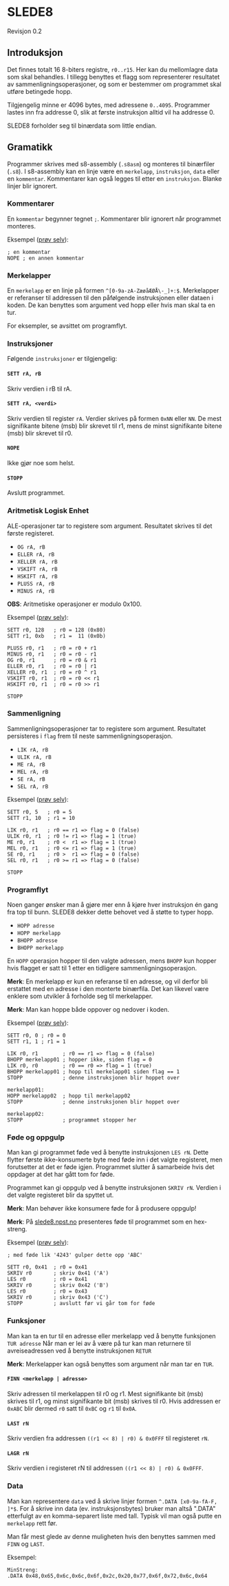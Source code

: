 # SLEDE8

Revisjon 0.2

## Introduksjon

Det finnes totalt 16 8-biters registre, `r0..r15`. 
Her kan du mellomlagre data som skal behandles.
I tillegg benyttes et flagg som representerer resultatet av sammenligningsoperasjoner, og som er bestemmer om programmet skal utføre betingede hopp.

Tilgjengelig minne er 4096 bytes, med adressene `0..4095`.
Programmer lastes inn fra addresse 0, slik at første instruksjon alltid vil ha addresse 0.

SLEDE8 forholder seg til binærdata som little endian.

## Gramatikk

Programmer skrives med s8-assembly (`.s8asm`) og monteres til binærfiler (`.s8`).
I s8-assembly kan en linje være en  `merkelapp`, `instruksjon`, `data` eller en `kommentar`.
Kommentarer kan også legges til etter en `instruksjon`.
Blanke linjer blir ignorert.

### Kommentarer

En `kommentar` begynner tegnet `;`.
Kommentarer blir ignorert når programmet monteres.

Eksempel ([prøv selv](https://slede8.npst.no#N4Igzg9grgTgxgUwMIQCYJALhAbgAQIB2eA1hALblEAuAhjADqEByA8gAoCie+RethQnzKUa9JgGUAKh3YgANCACWhAA5RqWECAC+QA)):

```
; en kommentar
NOPE ; en annen kommentar
```

### Merkelapper

En `merkelapp` er en linje på formen `^[0-9a-zA-ZæøåÆØÅ\-_]+:$`.
Merkelapper er referanser til addressen til den påfølgende instruksjonen eller dataen i koden.
De kan benyttes som argument ved hopp eller hvis man skal ta en tur.

For eksempler, se avsittet om programflyt.


### Instruksjoner

Følgende `instruksjoner` er tilgjengelig:


#### `SETT rA, rB`

Skriv verdien i rB til rA.


#### `SETT rA, <verdi>`

Skriv verdien til register `rA`.
Verdier skrives på formen `0xNN` eller `NN`.
De mest signifikante bitene (msb) blir skrevet til r1, mens de minst signifikante bitene (msb) blir skrevet til r0.


#### `NOPE`

Ikke gjør noe som helst.


#### `STOPP`

Avslutt programmet.


### Aritmetisk Logisk Enhet

ALE-operasjoner tar to registere som argument. 
Resultatet skrives til det første registeret.

- `OG rA, rB`
- `ELLER rA, rB`
- `XELLER rA, rB`
- `VSKIFT rA, rB`
- `HSKIFT rA, rB`
- `PLUSS rA, rB`
- `MINUS rA, rB`

**OBS**: Aritmetiske operasjoner er modulo 0x100.

Eksempel ([prøv selv](https://slede8.npst.no#N4Igzg9grgTgxgUwMIQCYJALhAZQKIAqBABDAAwA0xAjAEwAcxTA3KWcQLw0PEAUZAD3pkAlAB0AdviKlqVQQCMmxVjGqcm1dfwFkF4iZIAKAGQCqOHGyprlq9l3LEA1LMkBZAJIA5C9dl2bBpOALRuEgDyAOL+tsosQY7sAGTheCYmeABKseoJTknEAD7hABrpmTnkNnn2wewAeuEAajgA0p4AYiTVASqJQQA8g+EAEu1dPZR9dYUAfHPhkjgEEUZGIBQgAJYSAA5QAC5YICAAvkA)):

```
SETT r0, 128   ; r0 = 128 (0x80)
SETT r1, 0xb   ; r1 =  11 (0x0b)

PLUSS r0, r1   ; r0 = r0 + r1
MINUS r0, r1   ; r0 = r0 - r1
OG r0, r1      ; r0 = r0 & r1
ELLER r0, r1   ; r0 = r0 | r1
XELLER r0, r1  ; r0 = r0 ^ r1
VSKIFT r0, r1  ; r0 = r0 << r1
HSKIFT r0, r1  ; r0 = r0 >> r1

STOPP
```

### Sammenligning

Sammenligningsoperasjoner tar to registere som argument.
Resultatet persisteres i `flag` frem til neste sammenligningsoperasjon.

- `LIK rA, rB`
- `ULIK rA, rB`
- `ME rA, rB`
- `MEL rA, rB`
- `SE rA, rB`
- `SEL rA, rB`

Eksempel ([prøv selv](https://slede8.npst.no#N4Igzg9grgTgxgUwMIQCYJALhAZQKIAqBABDAAwA0xArMXQNylnEC8NAOgHb5GkCMVPs2KMYfVsSFcuAGQCSAaSZUxdEU1ZtVLAHzEAZgBsAhgHMJzABT7jhsAgCUXAKryl5FePXliAQi3iugYm5mzilgAuMFCOXACyeMr8at7MADx02npGZhLhUTFOnAkySaoMGmkBrNkhecSR0bHciR7JaqLMeslBOaHEVjZ2zfilbeWpxDrVvXVsg7b2RVw4BADyAAobIBQgAJacAA5QEVggIAC+QA)):

```
SETT r0, 5   ; r0 = 5
SETT r1, 10  ; r1 = 10

LIK r0, r1   ; r0 == r1 => flag = 0 (false)
ULIK r0, r1  ; r0 != r1 => flag = 1 (true)
ME r0, r1    ; r0 <  r1 => flag = 1 (true)
MEL r0, r1   ; r0 <= r1 => flag = 1 (true)
SE r0, r1    ; r0 >  r1 => flag = 0 (false)
SEL r0, r1   ; r0 >= r1 => flag = 0 (false)

STOPP
```


### Programflyt

Noen ganger ønsker man å gjøre mer enn å kjøre hver instruksjon én gang fra top til bunn.
SLEDE8 dekker dette behovet ved å støtte to typer hopp.

- `HOPP adresse`
- `HOPP merkelapp`
- `BHOPP adresse`
- `BHOPP merkelapp`

En `HOPP` operasjon hopper til den valgte adressen, mens `BHOPP` kun hopper hvis flagget er satt til 1 etter en tidligere sammenligningsoperasjon.

**Merk**: En merkelapp er kun en referanse til en adresse, og vil derfor bli erstattet med en adresse i den monterte binærfila. 
Det kan likevel være enklere som utvikler å forholde seg til merkelapper.

**Merk**: Man kan hoppe både oppover og nedover i koden.


Eksempel ([prøv selv](https://slede8.npst.no#N4Igzg9grgTgxgUwMIQCYJALhAZQKIAqBABDAAwA0xZxA3KTQLzUA6AdvkaQIxXd09izbu3YAZAJIBpBlRj9iipQPJDm8oQD5iAMwA2AQwDmQ6sQAUOg3rAIAlOwBCACQDyABXfEAtghgBrBEMAB2CyfnoACwhQv2IAS39AqjB49DZdQxNmMnFpWQZlZXpVRnUmbX1jU35zABcYKHsnN08fP0CQsIjiaNDiOvi9doCgg1Dw4lT0zOqy4hEOAg8vIrWBdLYEBLYwBqh-MAArCC2MgCM9eJhemOCEOuIIADc-UTZfUa7wzHZWr0+nXGYQATIooncBkMRkCJiD2Dhlm11kV6JttvFdvtDiczsRLtdbrFHi83mx2ICxnDfksVijUcRgjAIEYYAZvL5Hns7nFImT3iAKCBMcEoHUsCAQABfIA)):

```
SETT r0, 0 ; r0 = 0
SETT r1, 1 ; r1 = 1

LIK r0, r1        ; r0 == r1 => flag = 0 (false)
BHOPP merkelapp01 ; hopper ikke, siden flag = 0
LIK r0, r0        ; r0 == r0 => flag = 1 (true)
BHOPP merkelapp01 ; hopp til merkelapp01 siden flag == 1
STOPP             ; denne instruksjonen blir hoppet over

merkelapp01:
HOPP merkelapp02  ; hopp til merkelapp02
STOPP             ; denne instruksjonen blir hoppet over

merkelapp02:
STOPP             ; programmet stopper her
```

### Føde og oppgulp

Man kan gi programmet føde ved å benytte instruksjonen `LES rN`. 
Dette flytter første ikke-konsumerte byte med føde inn i det valgte registeret, men forutsetter at det er føde igjen.
Programmet slutter å samarbeide hvis det oppdager at det har gått tom for føde.

Programmet kan gi oppgulp ved å benytte instruksjonen `SKRIV rN`.
Verdien i det valgte registeret blir da spyttet ut.

**Merk**: Man behøver ikke konsumere føde for å produsere oppgulp!

**Merk**: På [slede8.npst.no](slede8.npst.no) presenteres føde til programmet som en hex-streng. 

Eksempel ([prøv selv](https://slede8.npst.no#N4Igzg9grgTgxgUwMIQCYJALhAbgASpR4DWAhgHZ4LmowJ4DyADkwOZQA2TeALgJYc8AU7wA3PmHoBBAMpIAkvIC0ohDFR81AHXL5VqYbxgBPYsXpMRU0kuLlSLagDodOmQFEAKp7wwADAA0eH4AHgAsAIx4ePj+eAC8weERbgDSAEryAGq+ftH50fhgxDB8okmReAAUAORSNQCUOgAy7jK5BZ2xeYmhkWmZOXGdMXjFpeV9AEzVNQBCjS1tHSOFHb3hAMwD2StdYyVlFZuzSIvkMp4MAArXq-n4pKJgHFA8PHgAZgAfMGJ8eFYQj+PAgAFsvhA-j90CAAiA+OQmG8sCAwlMwpsQABfIA)):

```
; med føde lik '4243' gulper dette opp 'ABC'

SETT r0, 0x41  ; r0 = 0x41
SKRIV r0       ; skriv 0x41 ('A')
LES r0         ; r0 = 0x41
SKRIV r0       ; skriv 0x42 ('B')
LES r0         ; r0 = 0x43
SKRIV r0       ; skriv 0x43 ('C')
STOPP          ; avslutt før vi går tom for føde
```


### Funksjoner

Man kan ta en tur til en adresse eller merkelapp ved å benytte funksjonen `TUR adresse`
Når man er lei av å være på tur kan man returnere til avreiseadressen ved å benytte instruksjonen `RETUR`

**Merk**: Merkelapper kan også benyttes som argument når man tar en `TUR`.

#### `FINN <merkelapp | adresse>`

Skriv adressen til merkelappen til r0 og r1. Mest signifikante bit (msb) skrives til r1, og minst signifikante bit (msb) skrives til r0.
Hvis addressen er `0xABC` blir dermed `r0` satt til `0xBC` og `r1` til `0x0A`.

#### `LAST rN`

Skriv verdien fra addressen `((r1 << 8) | r0) & 0x0FFF` til registeret `rN`.

#### `LAGR rN`

Skriv verdien i registeret rN til addressen `((r1 << 8) | r0) & 0x0FFF`.
    

### Data

Man kan representere `data` ved å skrive linjer formen `^.DATA [x0-9a-fA-F, ]*$`. 
For å skrive inn data (ev. instruksjonsbytes) bruker man altså ".DATA" etterfulgt av en komma-separert liste med tall. 
Typisk vil man også putte en `merkelapp` rett før.

Man får mest glede av denne muligheten hvis den benyttes sammen med `FINN` og `LAST`.

Eksempel:

```
MinStreng:
.DATA 0x48,0x65,0x6c,0x6c,0x6f,0x2c,0x20,0x77,0x6f,0x72,0x6c,0x64
```
